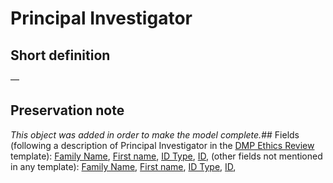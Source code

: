 # Principal Investigator
## Short definition
—
## Preservation note
*This object was added in order to make the model complete.*## Fields
(following a description of Principal Investigator in the [DMP Ethics Review](../Templates/DMP%20Ethics%20Review.md) template):
[Family Name](../Object-Fields/Principal%20Investigator/Family%20Name.md),
[First name](../Object-Fields/Principal%20Investigator/First%20name.md),
[ID Type](../Object-Fields/Principal%20Investigator/ID%20Type.md),
[ID](../Object-Fields/Principal%20Investigator/ID.md),
(other fields not mentioned in any template):
[Family Name](../Object-Fields/Principal%20Investigator/Family%20Name.md),
[First name](../Object-Fields/Principal%20Investigator/First%20name.md),
[ID Type](../Object-Fields/Principal%20Investigator/ID%20Type.md),
[ID](../Object-Fields/Principal%20Investigator/ID.md),
